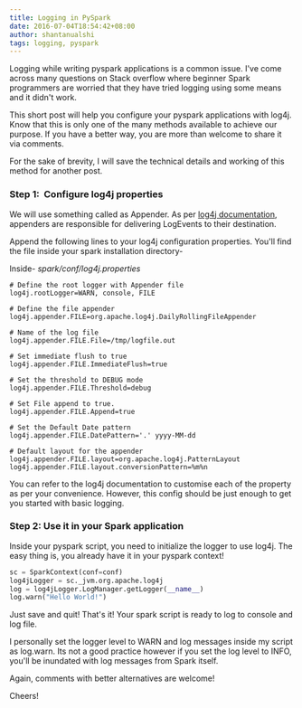 ```yaml
---
title: Logging in PySpark
date: 2016-07-04T18:54:42+08:00
author: shantanualshi
tags: logging, pyspark
---
```


Logging while writing pyspark applications is a common issue. I've come across many questions on Stack overflow where beginner Spark programmers are worried that they have tried logging using some means and it didn't work.

This short post will help you configure your pyspark applications with log4j. Know that this is only one of the many methods available to achieve our purpose. If you have a better way, you are more than welcome to share it via comments.

For the sake of brevity, I will save the technical details and working of this method for another post.

### Step 1:  Configure log4j properties

We will use something called as Appender. As per [log4j documentation](https://logging.apache.org/log4j/2.x/manual/appenders.html), appenders are responsible for delivering LogEvents to their destination.

Append the following lines to your log4j configuration properties. You'll find the file inside your spark installation directory-

Inside- _spark/conf/log4j.properties_

```
# Define the root logger with Appender file
log4j.rootLogger=WARN, console, FILE

# Define the file appender
log4j.appender.FILE=org.apache.log4j.DailyRollingFileAppender

# Name of the log file
log4j.appender.FILE.File=/tmp/logfile.out

# Set immediate flush to true
log4j.appender.FILE.ImmediateFlush=true

# Set the threshold to DEBUG mode
log4j.appender.FILE.Threshold=debug

# Set File append to true.
log4j.appender.FILE.Append=true

# Set the Default Date pattern
log4j.appender.FILE.DatePattern='.' yyyy-MM-dd

# Default layout for the appender
log4j.appender.FILE.layout=org.apache.log4j.PatternLayout
log4j.appender.FILE.layout.conversionPattern=%m%n

```

You can refer to the log4j documentation to customise each of the property as per your convenience. However, this config should be just enough to get you started with basic logging.

### Step 2: Use it in your Spark application

Inside your pyspark script, you need to initialize the logger to use log4j. The easy thing is, you already have it in your pyspark context!

```python
sc = SparkContext(conf=conf)
log4jLogger = sc._jvm.org.apache.log4j
log = log4jLogger.LogManager.getLogger(__name__)
log.warn("Hello World!")
```

Just save and quit! That's it! Your spark script is ready to log to console and log file.

I personally set the logger level to WARN and log messages inside my script as log.warn. Its not a good practice however if you set the log level to INFO, you'll be inundated with log messages from Spark itself.

Again, comments with better alternatives are welcome!

Cheers!

